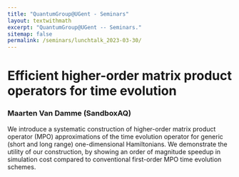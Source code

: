 ```yaml
---
title: "QuantumGroup@UGent - Seminars"
layout: textwithmath
excerpt: "QuantumGroup@UGent -- Seminars."
sitemap: false
permalink: /seminars/lunchtalk_2023-03-30/
---
```


# Efficient higher-order matrix product operators for time evolution
### Maarten Van Damme (SandboxAQ)
We introduce a systematic construction of higher-order matrix product operator (MPO) approximations of the time evolution operator for generic (short and long range) one-dimensional Hamiltonians. We demonstrate the utility of our construction, by showing an order of magnitude speedup in simulation cost compared to conventional first-order MPO time evolution schemes.
